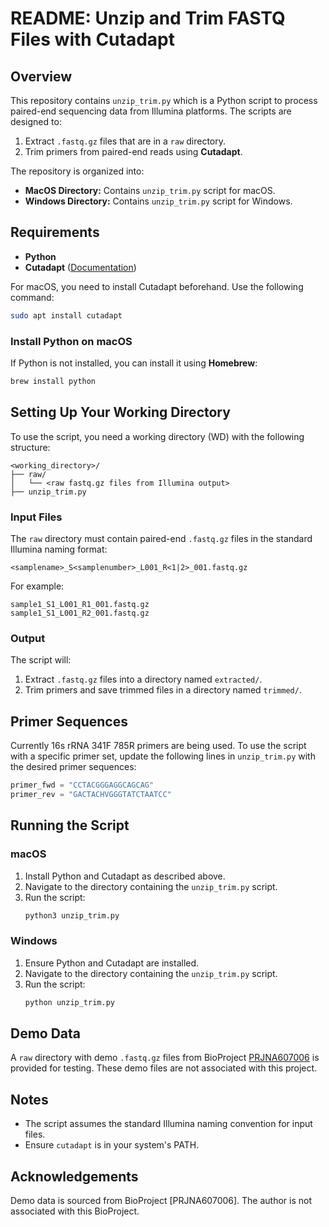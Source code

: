 # README: Unzip and Trim FASTQ Files with Cutadapt

## Overview
This repository contains `unzip_trim.py` which is a Python script to process paired-end sequencing data from Illumina platforms. The scripts are designed to:

1. Extract `.fastq.gz` files that are in a `raw` directory.
2. Trim primers from paired-end reads using **Cutadapt**.

The repository is organized into:
- **MacOS Directory:** Contains `unzip_trim.py` script for macOS.
- **Windows Directory:** Contains `unzip_trim.py` script for Windows.

## Requirements
- **Python**
- **Cutadapt** ([Documentation](https://cutadapt.readthedocs.io/en/stable/index.html))

For macOS, you need to install Cutadapt beforehand. Use the following command:
```bash
sudo apt install cutadapt
```

### Install Python on macOS
If Python is not installed, you can install it using **Homebrew**:
```bash
brew install python
```

## Setting Up Your Working Directory
To use the script, you need a working directory (WD) with the following structure:

```
<working_directory>/
├── raw/
│   └── <raw fastq.gz files from Illumina output>
├── unzip_trim.py
```

### Input Files
The `raw` directory must contain paired-end `.fastq.gz` files in the standard Illumina naming format:
```
<samplename>_S<samplenumber>_L001_R<1|2>_001.fastq.gz
```

For example:
```
sample1_S1_L001_R1_001.fastq.gz
sample1_S1_L001_R2_001.fastq.gz
```

### Output
The script will:
1. Extract `.fastq.gz` files into a directory named `extracted/`.
2. Trim primers and save trimmed files in a directory named `trimmed/`.

## Primer Sequences
Currently 16s rRNA 341F 785R primers are being used. To use the script with a specific primer set, update the following lines in `unzip_trim.py` with the desired primer sequences:
```python
primer_fwd = "CCTACGGGAGGCAGCAG"
primer_rev = "GACTACHVGGGTATCTAATCC"
```

## Running the Script

### macOS
1. Install Python and Cutadapt as described above.
2. Navigate to the directory containing the `unzip_trim.py` script.
3. Run the script:
   ```bash
   python3 unzip_trim.py
   ```

### Windows
1. Ensure Python and Cutadapt are installed.
2. Navigate to the directory containing the `unzip_trim.py` script.
3. Run the script:
   ```bash
   python unzip_trim.py
   ```

## Demo Data
A `raw` directory with demo `.fastq.gz` files from BioProject [PRJNA607006](https://www.ncbi.nlm.nih.gov/bioproject/PRJNA607006) is provided for testing. These demo files are not associated with this project.

## Notes
- The script assumes the standard Illumina naming convention for input files.
- Ensure `cutadapt` is in your system's PATH.

## Acknowledgements
Demo data is sourced from BioProject [PRJNA607006]. The author is not associated with this BioProject.
